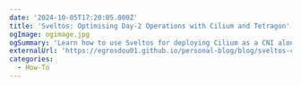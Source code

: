 ```yaml
---
date: '2024-10-05T17:20:05.000Z'
title: 'Sveltos: Optimising Day-2 Operations with Cilium and Tetragon'
ogImage: ogimage.jpg
ogSummary: 'Learn how to use Sveltos for deploying Cilium as a CNI alongside Tetragon for observability'
externalUrl: 'https://egrosdou01.github.io/personal-blog/blog/sveltos-cilium-tetragon-day2-operations'
categories:
  - How-To
---
```

